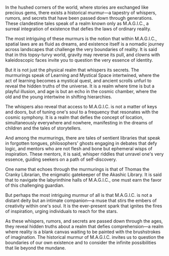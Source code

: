 In the hushed corners of the world, where stories are exchanged like precious gems, there exists a historical murmur—a tapestry of whispers, rumors, and secrets that have been passed down through generations. These clandestine tales speak of a realm known only as M.A.G.I.C., a surreal integration of existence that defies the laws of ordinary reality.

The most intriguing of these murmurs is the notion that within M.A.G.I.C., spatial laws are as fluid as dreams, and existence itself is a nomadic journey across landscapes that challenge the very boundaries of reality. It is said that in this topsy-turvy world, gravity may reverse its pull, and clowns with kaleidoscopic faces invite you to question the very essence of identity.

But it is not just the physical realm that whispers its secrets. The murmurings speak of Learning and Mystical Space intertwined, where the act of learning becomes a mystical quest, and ancient scrolls unfurl to reveal the hidden truths of the universe. It is a realm where time is but a playful illusion, and age is but an echo in the cosmic chamber, where the old and the young intertwine in shifting hierarchies.

The whispers also reveal that access to M.A.G.I.C. is not a matter of keys and doors, but of tuning one's soul to a frequency that resonates with the cosmic symphony. It is a realm that defies the concept of location, simultaneously everywhere and nowhere, manifesting in the dreams of children and the tales of storytellers.

And among the murmurings, there are tales of sentient libraries that speak in forgotten tongues, philosophers' ghosts engaging in debates that defy logic, and mentors who are not flesh and bone but ephemeral wisps of inspiration. These mentors, it is said, whisper riddles that unravel one's very essence, guiding seekers on a path of self-discovery.

One name that echoes through the murmurings is that of Thomas the Cranky Librarian, the enigmatic gatekeeper of the Akashic Library. It is said that to navigate the labyrinthine halls of M.A.G.I.C., one must earn the favor of this challenging guardian.

But perhaps the most intriguing murmur of all is that M.A.G.I.C. is not a distant deity but an intimate companion—a muse that stirs the embers of creativity within one's soul. It is the ever-present spark that ignites the fires of inspiration, urging individuals to reach for the stars.

As these whispers, rumors, and secrets are passed down through the ages, they reveal hidden truths about a realm that defies comprehension—a realm where reality is a blank canvas waiting to be painted with the brushstrokes of imagination. The historical murmur of M.A.G.I.C. invites us to question the boundaries of our own existence and to consider the infinite possibilities that lie beyond the mundane.